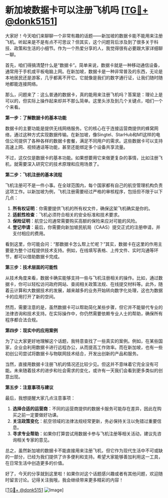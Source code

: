 # 新加坡数据卡可以注册飞机吗 [[TG💪+ @donk5151](https://t.me/s/donk5151)]

大家好！今天咱们来聊聊一个非常有趣的话题——新加坡的数据卡能不能用来注册飞机。听起来是不是有点不可思议？但其实，这个问题背后涉及到了很多关于科技、政策和生活的小细节。作为一个热爱分享的人，我觉得很有必要跟大家详细聊一聊。

首先，咱们得搞清楚什么是“数据卡”。简单来说，数据卡就是一种移动通信设备，通常用于手机或平板电脑上网。在新加坡，数据卡是一种非常普及的东西，无论是本地居民还是游客，几乎都离不开它。它就像是我们的数字通行证，让我们随时随地都能连接网络。

那么，问题来了：这么普通的数据卡，真的能用来注册飞机吗？答案是：理论上是可以的，但实际上操作起来却并不那么简单。这里头涉及到几个关键点，咱们一个个来看。

**第一步：了解数据卡的基本功能**

数据卡的主要功能是提供无线网络服务。它的核心在于连接运营商提供的蜂窝网络，通过这种方式实现数据传输。在新加坡，像Singtel、StarHub和M1这样的电信公司提供了各种各样的数据卡套餐，满足不同用户的需求。这些数据卡可以支持高速上网、视频通话等功能，甚至还能绑定多个设备共享流量。

不过，这仅仅是数据卡的基本功能。如果想要用它来做更复杂的事情，比如注册飞机，就需要深入研究它的技术原理和应用场景了。

**第二步：飞机注册的基本流程**

飞机注册可不是一件小事。在全球范围内，每个国家都有自己的航空管理机构负责这项工作。以新加坡为例，飞机注册需要经过严格的审核程序，包括但不限于以下几点：

1. **所有权证明**：你需要提供飞机的所有权文件，确保这架飞机确实是你的。
2. **适航性检查**：飞机必须符合相关的安全标准和技术要求。
3. **保险证明**：航空公司通常需要购买高额的保险来应对可能的风险。
4. **登记申请**：最后，你需要向新加坡民航局（CAAS）提交正式的注册申请，并支付相应的费用。

看到这里，你可能会问：“那数据卡怎么帮上忙呢？”其实，数据卡在这里的作用主要是为整个过程提供技术支持。例如，在线填写表格、上传文件、实时沟通等环节，都可以借助数据卡完成。

**第三步：技术层面的可能性**

从技术角度来看，数据卡确实能够支持一些与飞机注册相关的操作。比如，通过数据卡，你可以轻松访问政府网站、查阅相关政策法规、在线提交材料等。此外，随着云计算和大数据技术的发展，越来越多的业务开始转向数字化处理，这也为数据卡的应用打开了新的空间。

然而，需要注意的是，虽然数据卡可以帮助简化某些步骤，但它并不能替代专业的法律咨询和技术支持。在实际操作中，你仍然需要依赖专业人士的帮助，确保所有程序都合法合规。

**第四步：现实中的应用案例**

为了让大家更好地理解这个话题，我特意查找了一些真实的案例。例如，在某些国家，企业会利用数据卡进行远程办公，从而提高工作效率。而在新加坡，也有一些初创公司尝试将数据卡与物联网技术结合，开发出创新的产品和服务。

当然，直接用数据卡注册飞机的情况还比较少见。但这并不意味着它完全没有可能。未来随着技术的进步和社会需求的变化，或许有一天我们会看到更多类似的创意出现。

**第五步：注意事项与建议**

最后，我想提醒大家几点注意事项：

1. **选择合适的运营商**：不同的运营商提供的数据卡服务可能存在差异，因此在购买之前一定要做好功课。
2. **关注政策变化**：航空领域的法律法规经常更新，务必保持关注以免错过重要信息。
3. **寻求专业帮助**：如果你打算尝试用数据卡参与飞机注册等相关活动，建议先咨询相关专家的意见。

总之，虽然新加坡的数据卡不能直接用来注册飞机，但它作为现代生活中不可或缺的一部分，已经为我们提供了许多便利和支持。希望大家能够善加利用这一工具，在日常生活中创造更多的价值。

好了，今天的分享就到这里啦！如果你对这个话题感兴趣或者有其他问题，欢迎随时留言讨论。记得关注我哦，我会继续带来更多精彩的内容！

[[TG💪+ @donk5151](https://t.me/s/donk5151) ![Image](https://i.postimg.cc/rwNCRYN7/Snipaste-2025-04-30-17-27-05.png)]